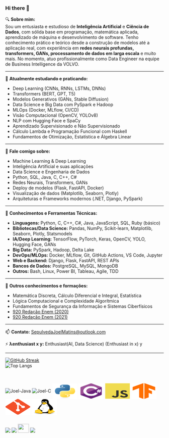### Hi there 👋

🔍 **Sobre mim:**  
Sou um entusiasta e estudioso de **Inteligência Artificial** e **Ciência de Dados**, com sólida base em programação, matemática aplicada, aprendizado de máquina e desenvolvimento de software. Tenho conhecimento prático e teórico desde a construção de modelos até a aplicação real, com experiência em **redes neurais profundas, transformers, GANs, processamento de dados em larga escala** e muito mais.
No momento, atuo profissionalmente como Data Engineer na equipe de Business Intelligence da VOLVO.

---

🌱 **Atualmente estudando e praticando:**
- Deep Learning (CNNs, RNNs, LSTMs, DNNs)
- Transformers (BERT, GPT, T5)
- Modelos Generativos (GANs, Stable Diffusion)
- Data Science e Big Data com PySpark e Hadoop
- MLOps (Docker, MLflow, CI/CD)
- Visão Computacional (OpenCV, YOLOv8)
- NLP com Hugging Face e SpaCy
- Aprendizado Supervisionado e Não Supervisionado
- Cálculo Lambda e Programação Funcional com Haskell
- Fundamentos de Otimização, Estatística e Álgebra Linear

---

💬 **Fale comigo sobre:**
- Machine Learning & Deep Learning
- Inteligência Artificial e suas aplicações
- Data Science e Engenharia de Dados
- Python, SQL, Java, C, C++, C#
- Redes Neurais, Transformers, GANs
- Deploy de modelos (Flask, FastAPI, Docker)
- Visualização de dados (Matplotlib, Seaborn, Plotly)
- Arquiteturas e Frameworks modernos (.NET, Django, PySpark)

---

🧠 **Conhecimentos e Ferramentas Técnicas:**

- **Linguagens:** Python, C, C++, C#, Java, JavaScript, SQL, Ruby (básico)
- **Bibliotecas/Data Science:** Pandas, NumPy, Scikit-learn, Matplotlib, Seaborn, Plotly, Statsmodels
- **IA/Deep Learning:** TensorFlow, PyTorch, Keras, OpenCV, YOLO, Hugging Face, GANs
- **Big Data:** PySpark, Hadoop, Delta Lake
- **DevOps/MLOps:** Docker, MLflow, Git, GitHub Actions, VS Code, Jupyter
- **Web e Backend:** Django, Flask, FastAPI, REST APIs
- **Bancos de Dados:** PostgreSQL, MySQL, MongoDB
- **Outros:** Bash, Linux, Power BI, Tableau, Agile, TDD

---

📘 **Outros conhecimentos e formações:**

- Matemática Discreta, Cálculo Diferencial e Integral, Estatística
- Lógica Computacional e Complexidade Algorítmica
- Fundamentos de Segurança da Informação e Sistemas Ciberfísicos
- [920 Redação Enem (2020)](https://drive.google.com/drive/folders/1DG7TF7Gel3uAK22sewtxYCTiHlkWWFE4?usp=sharing)  
- [920 Redação Enem (2021)](https://drive.google.com/drive/folders/1DG7TF7Gel3uAK22sewtxYCTiHlkWWFE4?usp=sharing)

---

📫 **Contato:** SepulvedaJoelMatins@outlook.com

⚡ **λenthusiast x y:** Enthusiast(AI, Data Science) (Enthusiast in x) y

---

[![GitHub Streak](https://github-readme-streak-stats.herokuapp.com?user=JoelSepulvedaMartins&theme=buefy-dark&hide_border=true&border_radius=20&locale=pt-br&date_format=M%20j%5B%2C%20Y%5D&mode=weekly)](https://git.io/streak-stats)  
![Top Langs](https://github-readme-stats.vercel.app/api/top-langs/?username=JoelSepulvedaMartins&hide_progress=true)

##

<div style="display: inline_block"><br>
  <img align="center" alt="Joel-Java" height="50" width="70" src="https://github.com/JoelSepulvedaMartins/AssetsMain/blob/main/icons8-logo-java-coffee-cup.gif">
  <img align="center" alt="Joel-C" height="50" width="100" src="https://img.shields.io/badge/C-00599C?style=for-the-badge&logo=c&logoColor=white">
  <img align="center" alt="Joel-Python" height="50" width="80" src="https://raw.githubusercontent.com/devicons/devicon/master/icons/python/python-original.svg">
  <img align="center" alt="Joel-Csharp" height="50" width="80" src="https://raw.githubusercontent.com/devicons/devicon/master/icons/csharp/csharp-original.svg">
  <img align="center" alt="Joel-JS" height="50" width="80" src="https://raw.githubusercontent.com/devicons/devicon/master/icons/javascript/javascript-original.svg">
  <img align="center" alt="Joel-TensorFlow" height="50" width="80" src="https://raw.githubusercontent.com/devicons/devicon/master/icons/tensorflow/tensorflow-original.svg">
  <img align="center" alt="Joel-Git" height="50" width="80" src="https://raw.githubusercontent.com/devicons/devicon/master/icons/git/git-original.svg">
  <img align="center" alt="Joel-Linux" height="50" width="80" src="https://raw.githubusercontent.com/devicons/devicon/master/icons/linux/linux-original.svg">
</div>

##

<div> 
  <a href="https://www.instagram.com/jho_erll/" target="_blank"><img src="https://img.shields.io/badge/-Instagram-%23E4405F?style=for-the-badge&logo=instagram&logoColor=white"></a>
  <a href="https://discord.gg/748264987004502056" target="_blank"><img src="https://img.shields.io/badge/Discord-7289DA?style=for-the-badge&logo=discord&logoColor=white"></a> 
  <a href = "mailto:SepulvedaJoelMatins@outlook.com"><img height="28" width="35" src="https://github.com/JoelSepulvedaMartins/AssetsMain/blob/main/outlook.ico"></a>
  <a href="#" target="_blank"><img  src="https://img.shields.io/badge/-LinkedIn-%230077B5?style=for-the-badge&logo=linkedin&logoColor=white"></a> 
</div>
